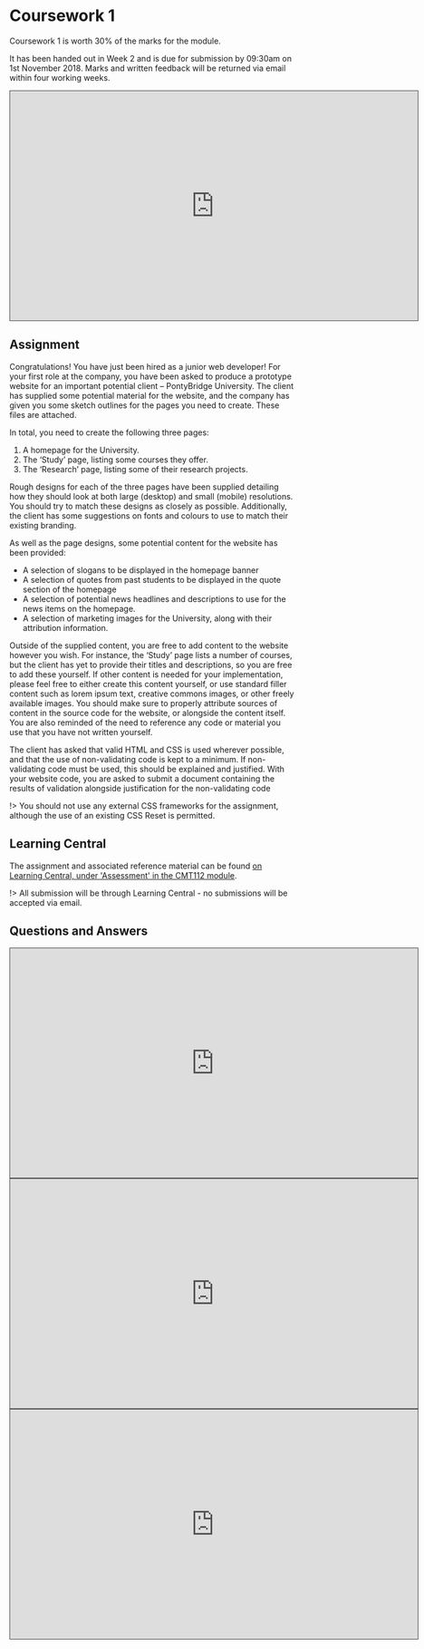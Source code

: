 # Coursework 1

Coursework 1 is worth 30% of the marks for the module.

It has been handed out in Week 2 and is due for submission by 09:30am on 1st November 2018. Marks and written feedback will be returned via email within four working weeks.

<iframe src="https://cardiff.cloud.panopto.eu/Panopto/Pages/Embed.aspx?id=76d96c89-31bc-4c2a-af47-a97600da0de4&v=1" width="720" height="405" style="padding: 0px; border: 1px solid #464646;" frameborder="0" allowfullscreen allow="autoplay"></iframe>

## Assignment

Congratulations! You have just been hired as a junior web developer! For your first role at the company, you have been asked to produce a prototype website for an important potential client – PontyBridge University. The client has supplied some potential material for the website, and the company has given you some sketch outlines for the pages you need to create. These files are attached.


In total, you need to create the following three pages:

1. A homepage for the University.
2. The ‘Study’ page, listing some courses they offer.
3. The ‘Research’ page, listing some of their research projects.


Rough designs for each of the three pages have been supplied detailing how they should look at both large (desktop) and small (mobile) resolutions. You should try to match these designs as closely as possible. Additionally, the client has some suggestions on fonts and colours to use to match their existing branding.

As well as the page designs, some potential content for the website has been provided:

* A selection of slogans to be displayed in the homepage banner
* A selection of quotes from past students to be displayed in the quote section of the homepage
* A selection of potential news headlines and descriptions to use for the news items on the homepage.
* A selection of marketing images for the University, along with their attribution information.
 

Outside of the supplied content, you are free to add content to the website however you wish. For instance, the ‘Study’ page lists a number of courses, but the client has yet to provide their titles and descriptions, so you are free to add these yourself. If other content is needed for your implementation, please feel free to either create this content yourself, or use standard filler content such as lorem ipsum text, creative commons images, or other freely available images. You should make sure to properly attribute sources of content in the source code for the website, or alongside the content itself. You are also reminded of the need to reference any code or material you use that you have not written yourself.

The client has asked that valid HTML and CSS is used wherever possible, and that the use of non-validating code is kept to a minimum. If non-validating code must be used, this should be explained and justified. With your website code, you are asked to submit a document containing the results of validation alongside justification for the non-validating code


!> You should not use any external CSS frameworks for the assignment, although the use of an existing CSS Reset is permitted.


## Learning Central

The assignment and associated reference material can be found [on Learning Central, under 'Assessment' in the CMT112 module](https://learningcentral.cf.ac.uk/webapps/blackboard/content/listContent.jsp?course_id=_387571_1&content_id=_4632651_1). 

!> All submission will be through Learning Central - no submissions will be accepted via email.


## Questions and Answers

<iframe src="https://cardiff.cloud.panopto.eu/Panopto/Pages/Embed.aspx?id=82699db0-1014-49bd-8301-a97a0105d891&v=1" width="720" height="405" style="padding: 0px; border: 1px solid #464646;" frameborder="0" allowfullscreen allow="autoplay"></iframe>

<iframe src="https://cardiff.cloud.panopto.eu/Panopto/Pages/Embed.aspx?id=4963b3b0-1a7d-4722-a247-a97d010162b1&v=1" width="720" height="405" style="padding: 0px; border: 1px solid #464646;" frameborder="0" allowfullscreen allow="autoplay"></iframe>

<iframe src="https://cardiff.cloud.panopto.eu/Panopto/Pages/Embed.aspx?id=a243b0c6-101f-40b5-b766-a98500ef4c26&v=1" width="720" height="405" style="padding: 0px; border: 1px solid #464646;" frameborder="0" allowfullscreen allow="autoplay"></iframe>